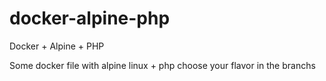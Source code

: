 # docker-alpine-php
Docker + Alpine + PHP

Some docker file with alpine linux + php choose your flavor in the branchs
